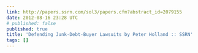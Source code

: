 ```yaml
---
link: http://papers.ssrn.com/sol3/papers.cfm?abstract_id=2079155
date: 2012-08-16 23:28 UTC
# published: false
published: true
title: 'Defending Junk-Debt-Buyer Lawsuits by Peter Holland :: SSRN'
tags: []
---
```



